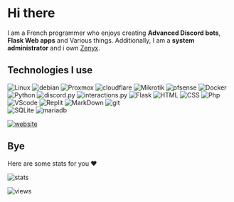 # Hi there

I am a French programmer who enjoys creating **Advanced Discord bots**, **Flask Web apps** and Various things. 
Additionally, I am a **system administrator** and i own <a href="https://www.zenyx.eu">Zenyx</a>.


## Technologies I use

<p>
  <img alt="Linux" src="https://img.shields.io/badge/-Linux-informational?style=for-the-badge&logo=linux&logoColor=white&color=FCC624" />
 <img alt="debian" src="https://img.shields.io/badge/debian-%23A81D33.svg?&style=for-the-badge&logo=debian&logoColor=white" />
  <img alt="Proxmox" src="https://img.shields.io/badge/-Proxmox-informational?style=for-the-badge&logo=proxmox&logoColor=white&color=E57000" />
 <img alt="cloudflare" src="https://img.shields.io/badge/cloudflare-%23F38020.svg?&style=for-the-badge&logo=cloudflare&logoColor=white" />
  <img alt="Mikrotik" src="https://img.shields.io/badge/mikrotik-0078D4?style=for-the-badge&logo=MikroTik&logoColor=white">
 <img alt="pfsense" src="https://img.shields.io/badge/pfsense-%23212121.svg?&style=for-the-badge&logo=pfsense&logoColor=white" />
  <img alt="Docker" src="https://img.shields.io/badge/-Docker-informational?style=for-the-badge&logo=docker&logoColor=white&color=2496ED" />
  <br />
  <img alt="Python" src="https://img.shields.io/badge/Python-3776AB?style=for-the-badge&logo=python&logoColor=white">
  <img alt="discord.py" src="https://img.shields.io/badge/discord.py-blue.svg?style=for-the-badge&logo=discord&logoColor=white">
  <img alt="interactions.py" src="https://img.shields.io/badge/interactions.py-blue.svg?style=for-the-badge&logo=discord&logoColor=white">
  <img alt="Flask" src="https://img.shields.io/badge/Flask-000?logo=flask&logoColor=white&style=for-the-badge">
  <img alt="HTML" src="https://img.shields.io/badge/-HTML-informational?style=for-the-badge&logo=html5&logoColor=white&color=E34F26" />
  <img alt="CSS" src="https://img.shields.io/badge/-CSS-informational?style=for-the-badge&logo=css3&logoColor=white&color=1572B6" />
  <img alt="Php" src="https://img.shields.io/badge/php-%23777BB4.svg?&style=for-the-badge&logo=php&logoColor=white" />
  <br />
  <img alt="VScode" src="https://img.shields.io/badge/Visual_Studio_Code-0078D4?style=for-the-badge&logo=visual%20studio%20code&logoColor=white">
  <img alt="Replit" src="https://img.shields.io/badge/replit-667881?style=for-the-badge&logo=replit&logoColor=white">
  <img alt="MarkDown" src="https://img.shields.io/badge/Markdown-000000?style=for-the-badge&logo=markdown&logoColor=white">
  <img alt="git" src="https://img.shields.io/badge/-Git-informational?style=for-the-badge&logo=git&logoColor=white&color=F05032" />

  <br />
  <img alt="SQLite" src="https://img.shields.io/badge/-SQLite-informational?style=for-the-badge&logo=sqlite&logoColor=white&color=47A248" />
  <img alt="mariadb" src="https://img.shields.io/badge/mariadb-%23003545.svg?&style=for-the-badge&logo=mariadb&logoColor=white" />
</p>

[![website](https://img.shields.io/website-up-down-green-red/http/boomerangbs.fr.svg)](https://www.boomerangbs.fr/)

## Bye
Here are some stats for you ❤️

![stats](https://github-readme-stats.vercel.app/api?username=boomerangBS&count_private=true&show_icons=true&theme=highcontrast)

![views](https://visitcount.itsvg.in/api?id=BoomerangBS&label=Profile%20Views&color=12&icon=1&pretty=true)
